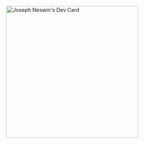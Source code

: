 <a href="https://app.daily.dev/neswin"><img src="https://api.daily.dev/devcards/v2/WA2mo7saoUZgC7fVVxts5.png?type=default&r=dok" width="356" alt="Joseph Neswin's Dev Card"/></a>

